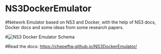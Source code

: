 # NS3DockerEmulator
#Network Emulator based on NS3 and Docker, with the help of NS3 docs, Docker docs and some ideas from some research papers.

#![NS3 Docker Emulator Schema](http://d2r9k1wfjzxupg.cloudfront.net/NS3DockerEmulatorSchema-min.png)

#Read the docs: https://chepeftw.github.io/NS3DockerEmulator/


